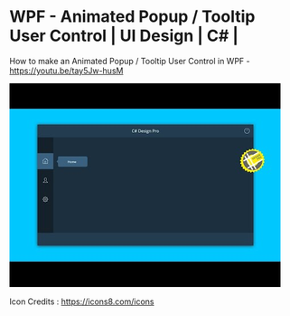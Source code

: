 # WPF - Animated Popup / Tooltip User Control | UI Design | C# |

How to make an Animated Popup / Tooltip User Control in WPF - https://youtu.be/tay5Jw-husM

![](Images/Popup%20Tooltip%20Image.jpg)

Icon Credits : https://icons8.com/icons
